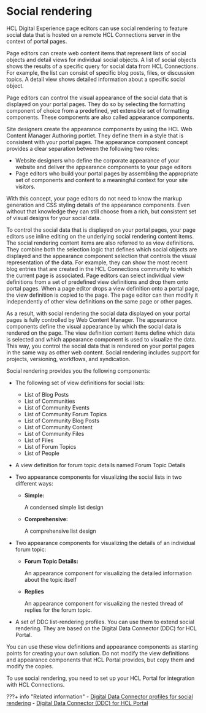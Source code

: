 # Social rendering

HCL Digital Experience page editors can use social rendering to feature social data that is hosted on a remote HCL Connections server in the context of portal pages.

Page editors can create web content items that represent lists of social objects and detail views for individual social objects. A list of social objects shows the results of a specific query for social data from HCL Connections. For example, the list can consist of specific blog posts, files, or discussion topics. A detail view shows detailed information about a specific social object.

Page editors can control the visual appearance of the social data that is displayed on your portal pages. They do so by selecting the formatting component of choice from a predefined, yet extensible set of formatting components. These components are also called appearance components.

Site designers create the appearance components by using the HCL Web Content Manager Authoring portlet. They define them in a style that is consistent with your portal pages. The appearance component concept provides a clear separation between the following two roles:

-   Website designers who define the corporate appearance of your website and deliver the appearance components to your page editors
-   Page editors who build your portal pages by assembling the appropriate set of components and content to a meaningful context for your site visitors.

With this concept, your page editors do not need to know the markup generation and CSS styling details of the appearance components. Even without that knowledge they can still choose from a rich, but consistent set of visual designs for your social data.

To control the social data that is displayed on your portal pages, your page editors use inline editing on the underlying social rendering content items. The social rendering content items are also referred to as view definitions. They combine both the selection logic that defines which social objects are displayed and the appearance component selection that controls the visual representation of the data. For example, they can show the most recent blog entries that are created in the HCL Connections community to which the current page is associated. Page editors can select individual view definitions from a set of predefined view definitions and drop them onto portal pages. When a page editor drops a view definition onto a portal page, the view definition is copied to the page. The page editor can then modify it independently of other view definitions on the same page or other pages.

As a result, with social rendering the social data displayed on your portal pages is fully controlled by Web Content Manager. The appearance components define the visual appearance by which the social data is rendered on the page. The view definition content items define which data is selected and which appearance component is used to visualize the data. This way, you control the social data that is rendered on your portal pages in the same way as other web content. Social rendering includes support for projects, versioning, workflows, and syndication.

Social rendering provides you the following components:

-   The following set of view definitions for social lists:
    -   List of Blog Posts
    -   List of Communities
    -   List of Community Events
    -   List of Community Forum Topics
    -   List of Community Blog Posts
    -   List of Community Content
    -   List of Community Files
    -   List of Files
    -   List of Forum Topics
    -   List of People
-   A view definition for forum topic details named Forum Topic Details
-   Two appearance components for visualizing the social lists in two different ways:
    -   **Simple:**

        A condensed simple list design

    -   **Comprehensive:**

        A comprehensive list design

-   Two appearance components for visualizing the details of an individual forum topic:
    -   **Forum Topic Details:**

        An appearance component for visualizing the detailed information about the topic itself

    -   **Replies**

        An appearance component for visualizing the nested thread of replies for the forum topic.

-   A set of DDC list-rendering profiles. You can use them to extend social rendering. They are based on the Digital Data Connector \(DDC\) for HCL Portal.

You can use these view definitions and appearance components as starting points for creating your own solution. Do not modify the view definitions and appearance components that HCL Portal provides, but copy them and modify the copies.

To use social rendering, you need to set up your HCL Portal for integration with HCL Connections.

<!--
-   **[Roadmap: How to work with social rendering](../social/soc_rendr_roadmap.md)**  
Before you can use social rendering in your HCL Digital Experience, you need to set up HCL Connections integration. After you do that, your users can start working with the default view definitions that social rendering provides. You might want to configure and customize the social data that is rendered on your portal pages for your site visitors. In this case, you can configure and administer social rendering as required for your portal. You can also customize the view definitions, or create your own custom appearance components.
-   **[Working with lists of social objects](../social/soc_rendr_tsk_socl_list.md)**  
You can design lists of social objects in different ways that are related to their content, visual design, and other characteristics. You can also use the HCL Digital Experience Tag Cloud portlet in combination with your lists of social objects, so that your site visitors can navigate social data based on tags. These tasks are usually done by page editors.
-   **[Configuring global settings for social rendering](../social/soc_rendr_cfg_global.md)**  
You can apply some global configuration settings to social rendering. These global settings apply to all social lists in your HCL Portal.
-   **[Administering social lists](../social/soc_rendr_adm_socl_list.md)**  
You can administer several aspects of social lists. For example, you can add your own social lists to the content shelf, or you can tune the social object caches for performance.
-   **[Customizing view definitions for portal site visitors](../social/soc_rendr_shape_socl_list.md)**  
You can customize social rendering view definitions in a number of ways. For example, you can determine the social data that is shown and the visual appearance of the data. You customize social rendering by working with the social list definition authoring template. For custom view definitions, you can also create your own authoring templates.
-   **[Adding widgets to a community](../social/soc_rendr_add_widg_2_comm.md)**  
As an owner of an HCL Connections community, you can define the set of widgets that are available in the community. For this purpose, you use the Customize option in HCL Connections. For example, you might choose to add the Blog widget to a specific community. This way, community owners have control over the set of services available in the communities they own.
-   **[Extending social lists by using the digital data connector](../social/soc_rendr_xtnd_sl_by_plrf.md)**  
The social rendering feature in HCL Digital Experience 8.5 is implemented as an Digital Data Connector \(DDC\) for HCL Portal plug-in.
--->

???+ info "Related information"
    - [Digital Data Connector profiles for social rendering](../social_rendering/customizing_view_definitions/customizing_visualdesign/customizing_markup_gen/ddc_profiles_for_social_rend/index.md)
    - [Digital Data Connector \(DDC\) for HCL Portal](../../extend_dx/ddc/index.md)

